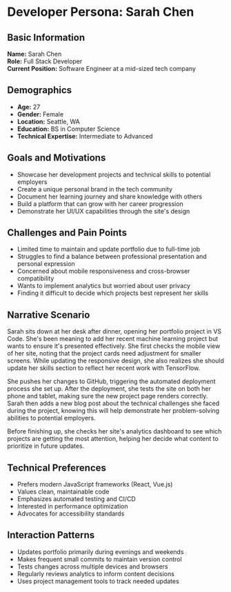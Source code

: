 # Developer Persona: Sarah Chen

## Basic Information
**Name:** Sarah Chen  
**Role:** Full Stack Developer  
**Current Position:** Software Engineer at a mid-sized tech company

## Demographics
- **Age:** 27
- **Gender:** Female
- **Location:** Seattle, WA
- **Education:** BS in Computer Science
- **Technical Expertise:** Intermediate to Advanced

## Goals and Motivations
- Showcase her development projects and technical skills to potential employers
- Create a unique personal brand in the tech community
- Document her learning journey and share knowledge with others
- Build a platform that can grow with her career progression
- Demonstrate her UI/UX capabilities through the site's design

## Challenges and Pain Points
- Limited time to maintain and update portfolio due to full-time job
- Struggles to find a balance between professional presentation and personal expression
- Concerned about mobile responsiveness and cross-browser compatibility
- Wants to implement analytics but worried about user privacy
- Finding it difficult to decide which projects best represent her skills

## Narrative Scenario
Sarah sits down at her desk after dinner, opening her portfolio project in VS Code. She's been meaning to add her recent machine learning project but wants to ensure it's presented effectively. She first checks the mobile view of her site, noting that the project cards need adjustment for smaller screens. While updating the responsive design, she also realizes she should update her skills section to reflect her recent work with TensorFlow.

She pushes her changes to GitHub, triggering the automated deployment process she set up. After the deployment, she tests the site on both her phone and tablet, making sure the new project page renders correctly. Sarah then adds a new blog post about the technical challenges she faced during the project, knowing this will help demonstrate her problem-solving abilities to potential employers.

Before finishing up, she checks her site's analytics dashboard to see which projects are getting the most attention, helping her decide what content to prioritize in future updates.

## Technical Preferences
- Prefers modern JavaScript frameworks (React, Vue.js)
- Values clean, maintainable code
- Emphasizes automated testing and CI/CD
- Interested in performance optimization
- Advocates for accessibility standards

## Interaction Patterns
- Updates portfolio primarily during evenings and weekends
- Makes frequent small commits to maintain version control
- Tests changes across multiple devices and browsers
- Regularly reviews analytics to inform content decisions
- Uses project management tools to track needed updates
